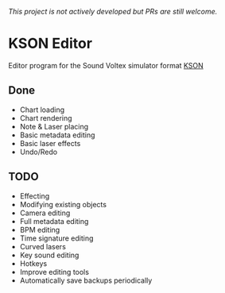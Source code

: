*This project is not actively developed but PRs are still welcome.*

# KSON Editor
Editor program for the Sound Voltex simulator format [KSON](https://gist.github.com/m4saka/a89594a17dc9422d75e01998bcfd2722)

## Done
* Chart loading
* Chart rendering
* Note & Laser placing
* Basic metadata editing
* Basic laser effects
* Undo/Redo

## TODO
* Effecting
* Modifying existing objects
* Camera editing
* Full metadata editing
* BPM editing
* Time signature editing
* Curved lasers
* Key sound editing
* Hotkeys
* Improve editing tools
* Automatically save backups periodically